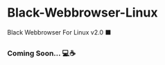 <!-- Black Webbrowser For Linux -->

# Black-Webbrowser-Linux
Black Webbrowser For Linux  v2.0 ⬛

### Coming Soon... 💻☕
<br>
